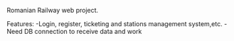 Romanian Railway web project.

Features:
-Login, register, ticketing and stations management system,etc.
-Need DB connection to receive data and work
